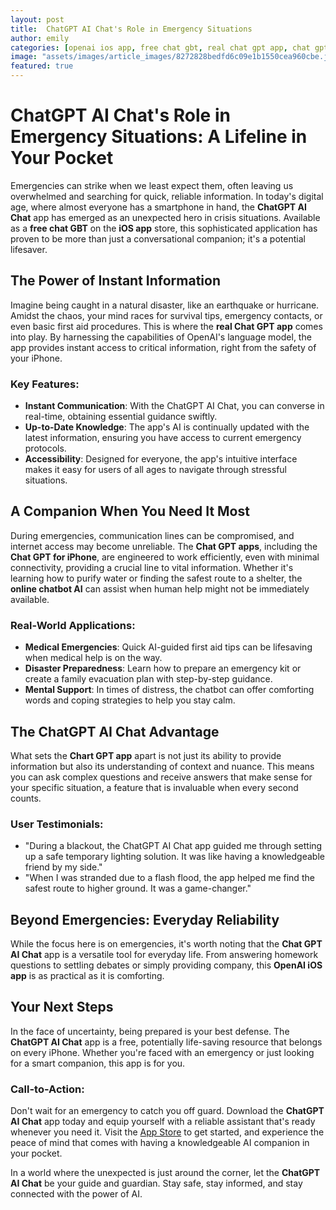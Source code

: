 ```yaml
---
layout: post
title:  ChatGPT AI Chat's Role in Emergency Situations
author: emily
categories: [openai ios app, free chat gbt, real chat gpt app, chat gpt apps, chart gpt app, online chatbot ai, chat gpt for iphone]
image: "assets/images/article_images/8272828bedfd6c09e1b1550cea960cbe.jpg"
featured: true
---
```


# ChatGPT AI Chat's Role in Emergency Situations: A Lifeline in Your Pocket

Emergencies can strike when we least expect them, often leaving us overwhelmed and searching for quick, reliable information. In today's digital age, where almost everyone has a smartphone in hand, the **ChatGPT AI Chat** app has emerged as an unexpected hero in crisis situations. Available as a **free chat GBT** on the **iOS app** store, this sophisticated application has proven to be more than just a conversational companion; it's a potential lifesaver.

## The Power of Instant Information

Imagine being caught in a natural disaster, like an earthquake or hurricane. Amidst the chaos, your mind races for survival tips, emergency contacts, or even basic first aid procedures. This is where the **real Chat GPT app** comes into play. By harnessing the capabilities of OpenAI's language model, the app provides instant access to critical information, right from the safety of your iPhone.

### Key Features:

- **Instant Communication**: With the ChatGPT AI Chat, you can converse in real-time, obtaining essential guidance swiftly.
- **Up-to-Date Knowledge**: The app's AI is continually updated with the latest information, ensuring you have access to current emergency protocols.
- **Accessibility**: Designed for everyone, the app's intuitive interface makes it easy for users of all ages to navigate through stressful situations.

## A Companion When You Need It Most

During emergencies, communication lines can be compromised, and internet access may become unreliable. The **Chat GPT apps**, including the **Chat GPT for iPhone**, are engineered to work efficiently, even with minimal connectivity, providing a crucial line to vital information. Whether it's learning how to purify water or finding the safest route to a shelter, the **online chatbot AI** can assist when human help might not be immediately available.

### Real-World Applications:

- **Medical Emergencies**: Quick AI-guided first aid tips can be lifesaving when medical help is on the way.
- **Disaster Preparedness**: Learn how to prepare an emergency kit or create a family evacuation plan with step-by-step guidance.
- **Mental Support**: In times of distress, the chatbot can offer comforting words and coping strategies to help you stay calm.

## The ChatGPT AI Chat Advantage

What sets the **Chart GPT app** apart is not just its ability to provide information but also its understanding of context and nuance. This means you can ask complex questions and receive answers that make sense for your specific situation, a feature that is invaluable when every second counts.

### User Testimonials:

- "During a blackout, the ChatGPT AI Chat app guided me through setting up a safe temporary lighting solution. It was like having a knowledgeable friend by my side."
- "When I was stranded due to a flash flood, the app helped me find the safest route to higher ground. It was a game-changer."

## Beyond Emergencies: Everyday Reliability

While the focus here is on emergencies, it's worth noting that the **Chat GPT AI Chat** app is a versatile tool for everyday life. From answering homework questions to settling debates or simply providing company, this **OpenAI iOS app** is as practical as it is comforting.

## Your Next Steps

In the face of uncertainty, being prepared is your best defense. The **ChatGPT AI Chat** app is a free, potentially life-saving resource that belongs on every iPhone. Whether you're faced with an emergency or just looking for a smart companion, this app is for you.

### Call-to-Action:

Don't wait for an emergency to catch you off guard. Download the **ChatGPT AI Chat** app today and equip yourself with a reliable assistant that's ready whenever you need it. Visit the [App Store](https://apps.apple.com/us/app/ai-ask-chat-with-ai-bots/id6472484891) to get started, and experience the peace of mind that comes with having a knowledgeable AI companion in your pocket.

In a world where the unexpected is just around the corner, let the **ChatGPT AI Chat** be your guide and guardian. Stay safe, stay informed, and stay connected with the power of AI.